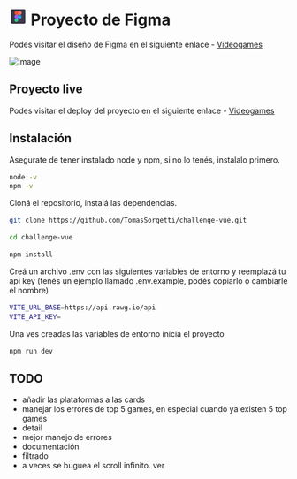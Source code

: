 # <img src="https://raw.githubusercontent.com/ChugunovRoman/figma-linux/master/resources/icons/128x128.png" width="32"> Proyecto de Figma

Podes visitar el diseño de Figma en el siguiente enlace - [Videogames](https://www.figma.com/design/7QJVqcZpLucteRJfatMt4J/videogames?node-id=0-1&m=dev&t=2hkRnLSXSfOzoyJC-1)

![image](https://github.com/user-attachments/assets/60af0c80-ebe0-4f0e-b062-5cd40a828b55)

## Proyecto live

Podes visitar el deploy del proyecto en el siguiente enlace - [Videogames](https://taxes-challenge.tomassorgetti.com.ar/)

## Instalación

Asegurate de tener instalado node y npm, si no lo tenés, instalalo primero.

```bash
node -v
npm -v
```

Cloná el repositorio, instalá las dependencias.

```bash
git clone https://github.com/TomasSorgetti/challenge-vue.git
```

```bash
cd challenge-vue
```

```bash
npm install
```

Creá un archivo .env con las siguientes variables de entorno y reemplazá tu api key (tenés un ejemplo llamado .env.example, podés copiarlo o cambiarle el nombre)

```bash
VITE_URL_BASE=https://api.rawg.io/api
VITE_API_KEY=
```

Una ves creadas las variables de entorno iniciá el proyecto

```bash
npm run dev
```

## TODO

- añadir las plataformas a las cards
- manejar los errores de top 5 games, en especial cuando ya existen 5 top games
- detail
- mejor manejo de errores
- documentación
- filtrado
- a veces se buguea el scroll infinito. ver
